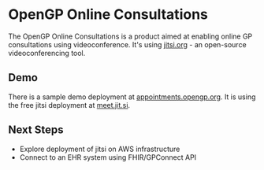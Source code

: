 # OpenGP Online Consultations
The OpenGP Online Consultations is a product aimed at enabling online GP consultations using videoconference. 
It's using [jitsi.org](jitsi.org) - an open-source videoconferencing tool.

## Demo
There is a sample demo deployment at [appointments.opengp.org](https://appointments.opengp.org). It is using the free jitsi deployment 
at [meet.jit.si](meet.jit.si). 

## Next Steps 
* Explore deployment of jitsi on AWS infrastructure
* Connect to an EHR system using FHIR/GPConnect API